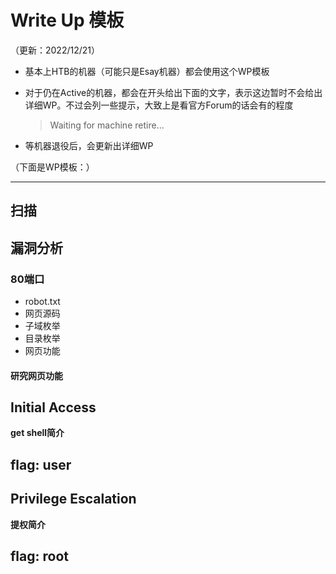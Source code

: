 # Write Up 模板

（更新：2022/12/21）

- 基本上HTB的机器（可能只是Esay机器）都会使用这个WP模板
- 对于仍在Active的机器，都会在开头给出下面的文字，表示这边暂时不会给出详细WP。不过会列一些提示，大致上是看官方Forum的话会有的程度  

    > Waiting for machine retire...  
    
- 等机器退役后，会更新出详细WP



（下面是WP模板：）

---

## 扫描


## 漏洞分析



### 80端口

- robot.txt
- 网页源码
- 子域枚举
- 目录枚举
- 网页功能


#### 研究网页功能



## Initial Access
**get shell简介**



## flag: user





## Privilege Escalation
**提权简介**





## flag: root
